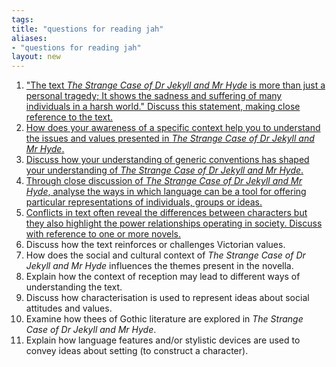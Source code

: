 ```yaml
---
tags: 
title: "questions for reading jah"
aliases:
- "questions for reading jah"
layout: new
---
```


1. ["The text *The Strange Case of Dr Jekyll and Mr Hyde* is more than just a personal tragedy; It shows the sadness and suffering of many individuals in a harsh world." Discuss this statement, making close reference to the text.](qone.md)
2. [How does your awareness of a specific context help you to understand the issues and values presented in *The Strange Case of Dr Jekyll and Mr Hyde*.](qtwo.md)
3. [Discuss how your understanding of generic conventions has shaped your understanding of *The Strange Case of Dr Jekyll and Mr Hyde*.](qthree.md)
4. [Through close discussion of *The Strange Case of Dr Jekyll and Mr Hyde*, analyse the ways in which language can be a tool for offering particular representations of individuals, groups or ideas.](qfour.md)
5. [Conflicts in text often reveal the differences between characters but they also highlight the power relationships operating in society. Discuss with reference to one or more novels.](qfive.md)
6. Discuss how the text reinforces or challenges Victorian values.
7. How does the social and cultural context of *The Strange Case of Dr Jekyll and Mr Hyde* influences the themes present in the novella.
8. Explain how the context of reception may lead to different ways of understanding the text.
9. Discuss how characterisation is used to represent ideas about social attitudes and values.
10. Examine how thees of Gothic literature are explored in *The Strange Case of Dr Jekyll and Mr Hyde*.
11. Explain how language features and/or stylistic devices are used to convey ideas about setting (to construct a character).